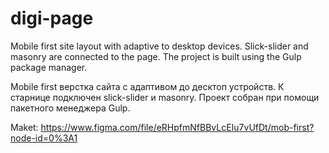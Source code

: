 # digi-page

Mobile first site layout with adaptive to desktop devices. Slick-slider and masonry are connected to the page. The project is built using the Gulp package manager.

Mobile first верстка сайта с адаптивом до десктоп устройств. К старнице подключен slick-slider и masonry. Проект собран при помощи пакетного менеджера Gulp.

Maket: https://www.figma.com/file/eRHpfmNfBBvLcEIu7vUfDt/mob-first?node-id=0%3A1
